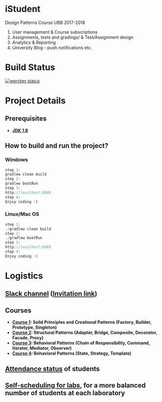 # iStudent
Design Patterns Course UBB 2017-2018

1. User management & Course subscriptions
2. Assignments, tests and gradings/ & Test/Assignment design
3. Analytics & Reporting
4. University Blog - push notifications etc.

# Build Status
[![wercker status](https://app.wercker.com/status/158f0fee4804c3da09b80f23ca8f29d6/m/master "wercker status")](https://app.wercker.com/project/byKey/158f0fee4804c3da09b80f23ca8f29d6)

# Project Details
## Prerequisites
- __[JDK 1.8](http://www.oracle.com/technetwork/java/javase/downloads/jdk8-downloads-2133151.html)__

## How to build and run the project?
### Windows
```java
step 1:
gradlew clean build
step 2:
gradlew bootRun
step 3:
http://localhost:8080
step 4:
Enjoy coding :)
```
### Linux/Mac OS
```java
step 1:
./gradlew clean build
step 2:
./gradlew bootRun
step 3:
http://localhost:8080
step 4:
Enjoy coding :)
```

# Logistics
## __[Slack channel](https://ubbdesignpatterns2017.slack.com/)__ ([Invitation link](https://join.slack.com/t/ubbdesignpatterns2017/shared_invite/enQtMjU4ODcyMDc3MjcwLWQ3ZmFmMDIzYmU4YmYwZGRkMWQxMTU1YjUyYTE3YmJlMWExMTAzY2JiYzY0MDdiN2VkMzVlMzc4ZGVjMGJhY2M))

## Courses
- __[Course 1](https://docs.google.com/presentation/d/1vQ-MAlstyvX_rapYVQ4uLOabJwdJ7010YurVI_bQYpM): Solid Principles and Creational Patterns (Factory, Builder, Prototype, Singleton)__
- __[Course 2](https://docs.google.com/presentation/d/1xZhmu2bT6TYEeAyY02-e5vRRglJ_5G-UnXmGUIlpNPg): Structural Patterns (Adapter, Bridge, Composite, Decorator, Facade, Proxy)__
- __[Course 3](https://docs.google.com/presentation/d/1udyA-FaIrRZ9EQUn-biKbpMH8yDvkEsIEr1CbYGMW7s): Behavioral Patterns (Chain of Responsibility, Command, Iterator, Mediator, Observer)__
- __[Course 4](https://docs.google.com/presentation/d/1fzrjC-HwMg7WEsOtEXUHubnNU1c8CU1OaFyv4UXRJfA): Behavioral Patterns (State, Strategy, Template)__

## __[Attendance status](https://docs.google.com/spreadsheets/d/1lzO3BhkjEk6xRPxoFb3Yq5RtlE43MPsmJ1ofIl_kk9M/edit?usp=sheets_home&ths=true)__ of students

## __[Self-scheduling for labs](https://docs.google.com/spreadsheets/d/16gnOL0lQRFnXmxHOGag_XkTWqVXekKKYTLMFK_mtWec/edit#gid=0)__, for a more balanced number of students at each laboratory
